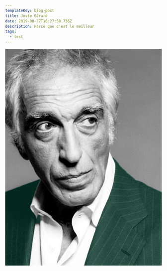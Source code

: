 ```yaml
---
templateKey: blog-post
title: Juste Gérard
date: 2019-08-27T16:27:58.736Z
description: Parce que c'est le meilleur
tags:
  - test
---
```

![La Darm'](/static/img/darmon.png "Gérard <3")
